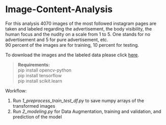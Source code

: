 # Image-Content-Analysis

For this analysis 4070 images of the most followed instagram pages are taken and labeled regarding the advertisement, the body visibility, the human focus and the nudity on a scale from 1 to 5.
One stands for no advertisement and 5 for pure advertisement, etc.
<br> 90 percent of the images are for training, 10 percent for testing.

To download the images and the labeled data please click [here](https://drive.google.com/file/d/1jnLIgELTjBhMWkJlBAN13NXGeXQuTiXX/view?usp=sharing).

>**Requirements:** <br>
>pip install opencv-python <br>
>pip install tensorflow <br>
>pip install scikit.learn

Workflow: <br>
1. Run *1_preprocess_train_test_df.py* to save numpy arrays of the transformed images <br>
2. Run *2_modeling.py* for Data Augmentation, training and validation, and prediction of the model
